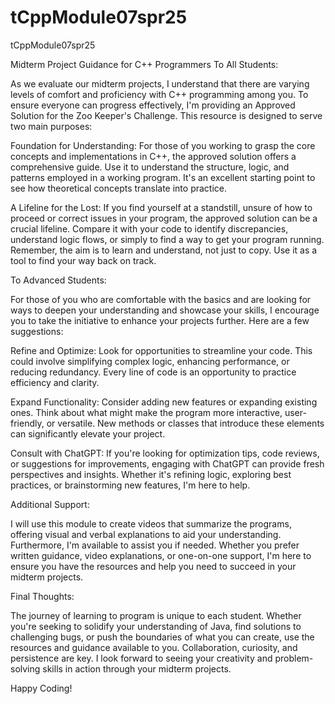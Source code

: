 # tCppModule07spr25
tCppModule07spr25

Midterm Project Guidance for C++ Programmers
To All Students:

As we evaluate our midterm projects, I understand that there are varying levels of comfort and proficiency with C++ programming among you. To ensure everyone can progress effectively, I'm providing an Approved Solution for the Zoo Keeper's Challenge. This resource is designed to serve two main purposes:

Foundation for Understanding: For those of you working to grasp the core concepts and implementations in C++, the approved solution offers a comprehensive guide. Use it to understand the structure, logic, and patterns employed in a working program. It's an excellent starting point to see how theoretical concepts translate into practice.

A Lifeline for the Lost: If you find yourself at a standstill, unsure of how to proceed or correct issues in your program, the approved solution can be a crucial lifeline. Compare it with your code to identify discrepancies, understand logic flows, or simply to find a way to get your program running. Remember, the aim is to learn and understand, not just to copy. Use it as a tool to find your way back on track.

To Advanced Students:

For those of you who are comfortable with the basics and are looking for ways to deepen your understanding and showcase your skills, I encourage you to take the initiative to enhance your projects further. Here are a few suggestions:

Refine and Optimize: Look for opportunities to streamline your code. This could involve simplifying complex logic, enhancing performance, or reducing redundancy. Every line of code is an opportunity to practice efficiency and clarity.

Expand Functionality: Consider adding new features or expanding existing ones. Think about what might make the program more interactive, user-friendly, or versatile. New methods or classes that introduce these elements can significantly elevate your project.

Consult with ChatGPT: If you're looking for optimization tips, code reviews, or suggestions for improvements, engaging with ChatGPT can provide fresh perspectives and insights. Whether it's refining logic, exploring best practices, or brainstorming new features, I'm here to help.

Additional Support:

I will use this module to create videos that summarize the programs, offering visual and verbal explanations to aid your understanding. Furthermore, I'm available to assist you if needed. Whether you prefer written guidance, video explanations, or one-on-one support, I'm here to ensure you have the resources and help you need to succeed in your midterm projects.

Final Thoughts:

The journey of learning to program is unique to each student. Whether you're seeking to solidify your understanding of Java, find solutions to challenging bugs, or push the boundaries of what you can create, use the resources and guidance available to you. Collaboration, curiosity, and persistence are key. I look forward to seeing your creativity and problem-solving skills in action through your midterm projects.

Happy Coding!
